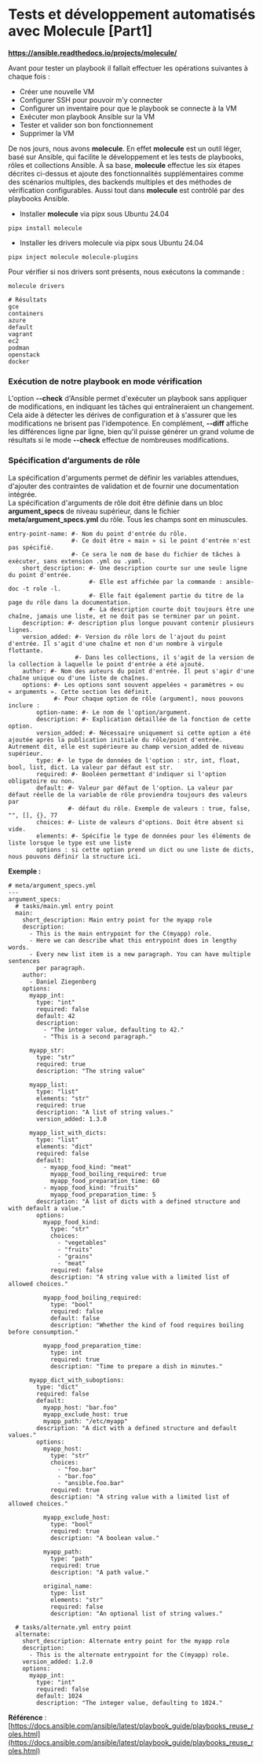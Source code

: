 # Tests et développement automatisés avec Molecule [Part1]

**https://ansible.readthedocs.io/projects/molecule/**

Avant pour tester un playbook il fallait effectuer les opérations suivantes à chaque fois :
- Créer une nouvelle VM
- Configurer SSH pour pouvoir m'y connecter
- Configurer un inventaire pour que le playbook se connecte à la VM
- Exécuter mon playbook Ansible sur la VM
- Tester et valider son bon fonctionnement
- Supprimer la VM

De nos jours, nous avons **molecule**. En effet **molecule** est un outil léger, basé sur Ansible, qui facilite le développement et les tests de playbooks, rôles et collections Ansible. À sa base, **molecule** effectue les six étapes décrites ci-dessus et ajoute des fonctionnalités supplémentaires comme des scénarios multiples, des backends multiples et des méthodes de vérification configurables. Aussi tout dans **molecule** est contrôlé par des playbooks Ansible.

- Installer **molecule** via pipx sous Ubuntu 24.04

```
pipx install molecule
```

- Installer les drivers molecule via pipx sous Ubuntu 24.04

```
pipx inject molecule molecule-plugins
```

Pour vérifier si nos drivers sont présents, nous exécutons la commande :

```
molecule drivers
```

```
# Résultats
gce
containers
azure
default
vagrant
ec2
podman
openstack
docker
```

### Exécution de notre playbook en mode vérification

L'option **--check** d'Ansible permet d'exécuter un playbook sans appliquer de modifications, en indiquant les tâches qui entraîneraient un changement. Cela aide à détecter les dérives de configuration et à s'assurer que les modifications ne brisent pas l'idempotence. En complément, **--diff** affiche les différences ligne par ligne, bien qu'il puisse générer un grand volume de résultats si le mode **--check** effectue de nombreuses modifications.

### Spécification d’arguments de rôle

La spécification d'arguments permet de définir les variables attendues, d'ajouter des contraintes de validation et de fournir une documentation intégrée. <br>
La spécification d'arguments de rôle doit être définie dans un bloc **argument_specs** de niveau supérieur, dans le fichier **meta/argument_specs.yml** du rôle. Tous les champs sont en minuscules.

```
entry-point-name: #- Nom du point d'entrée du rôle.
                  #- Ce doit être « main » si le point d'entrée n'est pas spécifié.
                  #- Ce sera le nom de base du fichier de tâches à exécuter, sans extension .yml ou .yaml.
    short_description: #- Une description courte sur une seule ligne du point d'entrée.
                       #- Elle est affichée par la commande : ansible-doc -t role -l.
                       #- Elle fait également partie du titre de la page du rôle dans la documentation.
                       #- La description courte doit toujours être une chaîne, jamais une liste, et ne doit pas se terminer par un point.
    description: #- description plus longue pouvant contenir plusieurs lignes.
    version_added: #- Version du rôle lors de l'ajout du point d'entrée. Il s'agit d'une chaîne et non d'un nombre à virgule flottante.
                   #- Dans les collections, il s'agit de la version de la collection à laquelle le point d'entrée a été ajouté.
    author: #- Nom des auteurs du point d'entrée. Il peut s'agir d'une chaîne unique ou d'une liste de chaînes.
    options: #- Les options sont souvent appelées « paramètres » ou « arguments ». Cette section les définit.
             #- Pour chaque option de rôle (argument), nous pouvons inclure :
        option-name: #- Le nom de l'option/argument.
        description: #- Explication détaillée de la fonction de cette option.
        version_added: #- Nécessaire uniquement si cette option a été ajoutée après la publication initiale du rôle/point d'entrée. Autrement dit, elle est supérieure au champ version_added de niveau supérieur.
        type: #- le type de données de l'option : str, int, float, bool, list, dict. La valeur par défaut est str.
        required: #- Booléen permettant d'indiquer si l'option obligatoire ou non.
        default: #- Valeur par défaut de l'option. La valeur par défaut réelle de la variable de rôle proviendra toujours des valeurs par
                 #- défaut du rôle. Exemple de valeurs : true, false, "", [], {}, 77
        choices: #- Liste de valeurs d'options. Doit être absent si vide.
        elements: #- Spécifie le type de données pour les éléments de liste lorsque le type est une liste
        options : si cette option prend un dict ou une liste de dicts, nous pouvons définir la structure ici.
```

**Exemple :**

```
# meta/argument_specs.yml
---
argument_specs:
  # tasks/main.yml entry point
  main:
    short_description: Main entry point for the myapp role
    description:
      - This is the main entrypoint for the C(myapp) role.
      - Here we can describe what this entrypoint does in lengthy words.
      - Every new list item is a new paragraph. You can have multiple sentences
        per paragraph.
    author:
      - Daniel Ziegenberg
    options:
      myapp_int:
        type: "int"
        required: false
        default: 42
        description:
          - "The integer value, defaulting to 42."
          - "This is a second paragraph."

      myapp_str:
        type: "str"
        required: true
        description: "The string value"

      myapp_list:
        type: "list"
        elements: "str"
        required: true
        description: "A list of string values."
        version_added: 1.3.0

      myapp_list_with_dicts:
        type: "list"
        elements: "dict"
        required: false
        default:
          - myapp_food_kind: "meat"
            myapp_food_boiling_required: true
            myapp_food_preparation_time: 60
          - myapp_food_kind: "fruits"
            myapp_food_preparation_time: 5
        description: "A list of dicts with a defined structure and with default a value."
        options:
          myapp_food_kind:
            type: "str"
            choices:
              - "vegetables"
              - "fruits"
              - "grains"
              - "meat"
            required: false
            description: "A string value with a limited list of allowed choices."

          myapp_food_boiling_required:
            type: "bool"
            required: false
            default: false
            description: "Whether the kind of food requires boiling before consumption."

          myapp_food_preparation_time:
            type: int
            required: true
            description: "Time to prepare a dish in minutes."

      myapp_dict_with_suboptions:
        type: "dict"
        required: false
        default:
          myapp_host: "bar.foo"
          myapp_exclude_host: true
          myapp_path: "/etc/myapp"
        description: "A dict with a defined structure and default values."
        options:
          myapp_host:
            type: "str"
            choices:
              - "foo.bar"
              - "bar.foo"
              - "ansible.foo.bar"
            required: true
            description: "A string value with a limited list of allowed choices."

          myapp_exclude_host:
            type: "bool"
            required: true
            description: "A boolean value."

          myapp_path:
            type: "path"
            required: true
            description: "A path value."

          original_name:
            type: list
            elements: "str"
            required: false
            description: "An optional list of string values."

  # tasks/alternate.yml entry point
  alternate:
    short_description: Alternate entry point for the myapp role
    description:
      - This is the alternate entrypoint for the C(myapp) role.
    version_added: 1.2.0
    options:
      myapp_int:
        type: "int"
        required: false
        default: 1024
        description: "The integer value, defaulting to 1024."
```


**Référence** : [https://docs.ansible.com/ansible/latest/playbook_guide/playbooks_reuse_roles.html](https://docs.ansible.com/ansible/latest/playbook_guide/playbooks_reuse_roles.html)